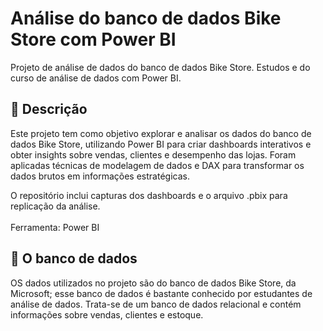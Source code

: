 # Análise do banco de dados Bike Store com Power BI
Projeto de análise de dados do banco de dados Bike Store. Estudos e do curso de análise de dados com Power BI.
<br>
## 📌 Descrição
Este projeto tem como objetivo explorar e analisar os dados do banco de dados Bike Store, utilizando Power BI para criar dashboards interativos e obter insights sobre vendas, clientes e desempenho das lojas. Foram aplicadas técnicas de modelagem de dados e DAX para transformar os dados brutos em informações estratégicas.

O repositório inclui capturas dos dashboards e o arquivo .pbix para replicação da análise. <br>
<br>
Ferramenta: Power BI
<br>
## 🎲 O banco de dados
OS dados utilizados no projeto são do banco de dados Bike Store, da Microsoft; esse banco de dados é bastante conhecido por estudantes de análise de dados. Trata-se de um banco de dados relacional e contém informações sobre vendas, clientes e estoque.
